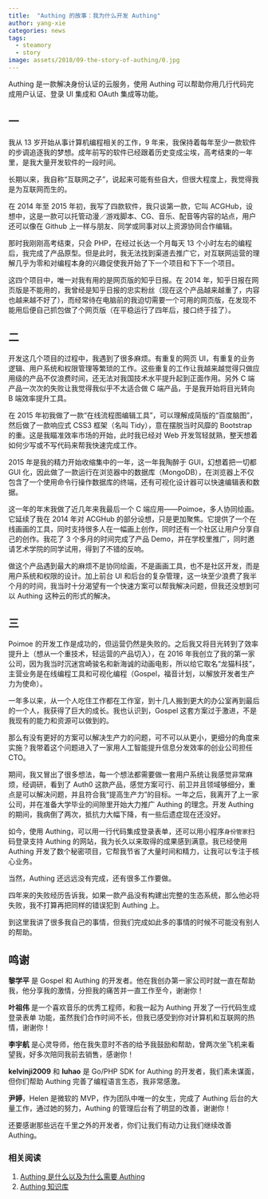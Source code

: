 ```yaml
---
title:  "Authing 的故事：我为什么开发 Authing"
author: yang-xie
categories: news
tags:
  - steamory
  - story
image: assets/2018/09-the-story-of-authing/0.jpg
---
```


Authing 是一款解决身份认证的云服务，使用 Authing 可以帮助你用几行代码完成用户认证、登录 UI 集成和 OAuth 集成等功能。

## 一

我从 13 岁开始从事计算机编程相关的工作，9 年来，我保持着每年至少一款软件的步调追逐我的梦想。成年前写的软件已经跟着历史变成尘埃，高考结束的一年里，是我大量开发软件的一段时间。

长期以来，我自称“互联网之子”，说起来可能有些自大，但很大程度上，我觉得我是为互联网而生的。

在 2014 年至 2015 年初，我写了四款软件，我只谈第一款，它叫 ACGHub，设想中，这是一款可以托管动漫／游戏脚本、CG、音乐、配音等内容的站点，用户还可以像在 Github 上一样与朋友、同学或同事对以上资源协同合作编辑。

那时我刚刚高考结束，只会 PHP，在经过长达一个月每天 13 个小时左右的编程后，我完成了产品原型。但是此时，我无法找到渠道去推广它，对互联网运营的理解几乎为零和对编程本身的兴趣促使我开始了下一个项目和下下一个项目。

这四个项目中，唯一对我有用的是网页版的知乎日报。在 2014 年，知乎日报在网页版是不能用的，我曾经是知乎日报的忠实粉丝（现在这个产品越来越重了，内容也越来越不好了），而经常待在电脑前的我迫切需要一个可用的网页版，在发现不能用后便自己抓包做了个网页版（在平稳运行了四年后，接口终于挂了）。

## 二

开发这几个项目的过程中，我遇到了很多麻烦。有重复的网页 UI，有重复的业务逻辑、用户系统和权限管理等繁琐的工作。这些重复的工作让我越来越觉得只做应用级的产品不仅浪费时间，还无法对我国技术水平提升起到正面作用。另外 C 端产品一次次的失败让我觉得我似乎不太适合做 C 端产品，于是我开始将目光转向 B 端效率提升工具。

在 2015 年初我做了一款“在线流程图编辑工具”，可以理解成简版的“百度脑图”，然后做了一款响应式 CSS3 框架（名叫 Tidy），意在摆脱当时风靡的 Bootstrap 的重。这是我瞄准效率市场的开始，此时我已经对 Web 开发驾轻就熟，整天想着如何少写或不写代码来帮我快速完成工作。

2015 年是我的精力开始收缩集中的一年，这一年我陶醉于 GUI，幻想着把一切都 GUI 化，因此做了一款运行在浏览器中的数据库（MongoDB），在浏览器上不仅包含了一个使用命令行操作数据库的终端，还有可视化设计器可以快速编辑表和数据。

这一年的年末我做了近几年来我最后一个 C 端应用——Poimoe，多人协同绘画。它延续了我在 2014 年对 ACGHub 的部分设想，只是更加聚焦。它提供了一个在线画画的工具，同时支持很多人在一幅画上创作，同时还有一个社区让用户分享自己的创作。我花了 3 个多月的时间完成了产品 Demo，并在学校里推广，同时邀请艺术学院的同学试用，得到了不错的反响。

做这个产品遇到最大的麻烦不是协同绘画，不是画画工具，也不是社区开发，而是用户系统和权限的设计。加上前台 UI 和后台的复杂管理，这一块至少浪费了我半个月的时间，我当时十分渴望有一个快速方案可以帮我解决问题，但我还没想到可以 Authing 这种云的形式的解决。

## 三

Poimoe 的开发工作是成功的，但运营仍然是失败的。之后我又将目光转到了效率提升上（想从一个重技术，轻运营的产品切入），在 2016 年我创立了我的第一家公司，因为我当时沉迷宫崎骏名和新海诚的动画电影，所以给它取名“龙猫科技”，主营业务是在线编程工具和可视化编程（Gospel，福音计划，以解放开发者生产力为使命）。

一年多以来，从一个人吃住工作都在工作室，到十几人搬到更大的办公室再到最后的一个人，我获得了巨大的成长。我也认识到，Gospel 这套方案过于激进，不是我现有的能力和资源可以做到的。

那么有没有更好的方案可以解决生产力的问题，可不可以从更小，更细分的角度来实施？我带着这个问题进入了一家用人工智能提升信息分发效率的创业公司担任 CTO。

期间，我又冒出了很多想法，每一个想法都需要做一套用户系统让我感觉非常麻烦，经调研，看到了 Auth0 这款产品，感觉方案可行、前卫并且领域够细分，重点是可以解决问题，并且符合我“提高生产力”的目标。一年之后，我离开了上一家公司，并在准备大学毕业的间隙里开始大力推广 Authing 的理念。开发 Authing 的期间，我病倒了两次，抵抗力大幅下降，有一些后遗症现在还没好。

如今，使用 Authing，可以用一行代码集成登录表单，还可以用小程序`身份管家`扫码登录支持 Authing 的网站，我为长久以来取得的成果感到满意。我已经使用 Authing 开发了数个秘密项目，它帮我节省了大量时间和精力，让我可以专注于核心业务。

当然，Authing 还远远没有完成，还有很多工作要做。

四年来的失败经历告诉我，如果一款产品没有构建出完整的生态系统，那么他必将失败，我不打算再把同样的错误犯到 Authing 上。

到这里我讲了很多我自己的事情，但我们完成如此多的事情的时候不可能没有别人的帮助。

## 鸣谢

**黎学平** 是 Gospel 和 Authing 的开发者。他在我创办第一家公司时就一直在帮助我，他分享我的激情，分担我的痛苦并一直工作至今，谢谢你！

**叶祖伟** 是一个喜欢音乐的优秀工程师，和我一起为 Authing 开发了一行代码生成登录表单 功能，虽然我们合作时间不长，但我已感受到你对计算机和互联网的热情，谢谢你！

**李宇航** 是心灵导师，他在我失意时不吝的给予我鼓励和帮助，曾两次坐飞机来看望我，好多次陪同我前去销售，感谢你！

**kelvinji2009** 和 **luhao** 是 Go/PHP SDK for Authing 的开发者，我们素未谋面，但你们帮助 Authing 完善了编程语言生态，我非常感激。

**尹婷**，Helen 是微软的 MVP，作为团队中唯一的女生，完成了 Authing 后台的大量工作，通过她的努力，Authing 的管理后台有了明显的改善，谢谢你！

还要感谢那些远在千里之外的开发者，你们让我们有动力让我们继续改善 Authing。

### 相关阅读

1. [Authing 是什么以及为什么需要 Authing](https://authing.cn/blog//Authing%E6%98%AF%E4%BB%80%E4%B9%88%E4%BB%A5%E5%8F%8A%E4%B8%BA%E4%BB%80%E4%B9%88%E9%9C%80%E8%A6%81Authing.html)
2. [Authing 知识库](https://learn.authing.cn/authing/)
